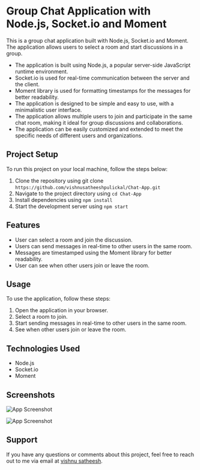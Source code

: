 
# Group Chat Application with Node.js, Socket.io and Moment
This is a group chat application built with Node.js, Socket.io and Moment. The application allows users to select a room and start discussions in a group.
* The application is built using Node.js, a popular server-side JavaScript runtime environment.
* Socket.io is used for real-time communication between the server and the client.
* Moment library is used for formatting timestamps for the messages for better readability.
* The application is designed to be simple and easy to use, with a minimalistic user interface.
* The application allows multiple users to join and participate in the same chat room, making it ideal for group discussions and collaborations.
* The application can be easily customized and extended to meet the specific needs of different users and organizations.

## Project Setup
To run this project on your local machine, follow the steps below:

 1. Clone the repository using git clone `https://github.com/vishnusatheeshpulickal/Chat-App.git`
2. Navigate to the project directory using `cd Chat-App`
3. Install dependencies using `npm install`
4. Start the development server using `npm start`

## Features
* User can select a room and join the discussion.
* Users can send messages in real-time to other users in the same room.
* Messages are timestamped using the Moment library for better readability.
* User can see when other users join or leave the room.

## Usage
To use the application, follow these steps:
 1. Open the application in your browser.
 2. Select a room to join.
 3. Start sending messages in real-time to other users in the same room.
 4. See when other users join or leave the room.

## Technologies Used
* Node.js
* Socket.io
* Moment



## Screenshots

![App Screenshot](https://res.cloudinary.com/vishnusatheesh/image/upload/v1678552749/Chat-app_2_wkxc6p.png)

![App Screenshot](https://res.cloudinary.com/vishnusatheesh/image/upload/v1678552747/chat-app_1_ivoebz.png)


## Support

If you have any questions or comments about this project, feel free to reach out to me via email at [vishnu satheesh](mailto:vishnusatheeshdev@gmail.com).
